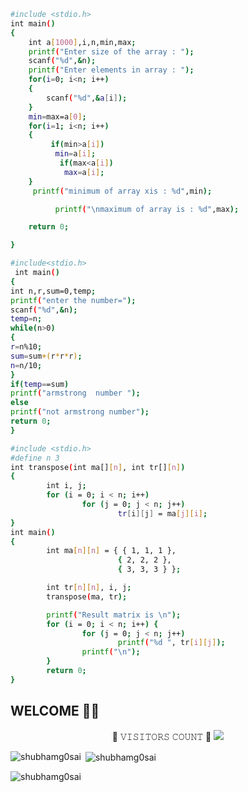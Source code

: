 ```sh
#include <stdio.h>
int main()
{
    int a[1000],i,n,min,max;
    printf("Enter size of the array : ");
    scanf("%d",&n);
    printf("Enter elements in array : ");
    for(i=0; i<n; i++) 
    {
        scanf("%d",&a[i]);
    }
    min=max=a[0];
    for(i=1; i<n; i++)
    {
         if(min>a[i])
          min=a[i];
           if(max<a[i])
            max=a[i];
    }
     printf("minimum of array xis : %d",min);

          printf("\nmaximum of array is : %d",max);

    return 0;

}
```

```sh
#include<stdio.h>  
 int main()    
{    
int n,r,sum=0,temp;    
printf("enter the number=");    
scanf("%d",&n);    
temp=n;    
while(n>0)    
{    
r=n%10;    
sum=sum+(r*r*r);    
n=n/10;    
}    
if(temp==sum)    
printf("armstrong  number ");    
else    
printf("not armstrong number");    
return 0;  
}
```

```sh
#include <stdio.h>
#define n 3
int transpose(int ma[][n], int tr[][n])
{
        int i, j;
        for (i = 0; i < n; i++)
                for (j = 0; j < n; j++)
                        tr[i][j] = ma[j][i];
}
int main()
{
        int ma[n][n] = { { 1, 1, 1 },
                        { 2, 2, 2 },
                        { 3, 3, 3 } };

        int tr[n][n], i, j;
        transpose(ma, tr);

        printf("Result matrix is \n");
        for (i = 0; i < n; i++) {
                for (j = 0; j < n; j++)
                        printf("%d ", tr[i][j]);
                printf("\n");
        }
        return 0;
}
```

##  WELCOME 🤗😊


<p><center> 
📌 𝚅𝙸𝚂𝙸𝚃𝙾𝚁𝚂 𝙲𝙾𝚄𝙽𝚃 📌
 <img src="https://profile-counter.glitch.me/freeCodeCamp/count.svg" />
</p></center>

<p><img align="left" src="https://github-readme-stats.vercel.app/api/top-langs?username=shubhamg0sai&show_icons=true&locale=en&layout=compact" alt="shubhamg0sai" /></p>

<p>&nbsp;<img align="center" src="https://github-readme-stats.vercel.app/api?username=shubhamg0sai&show_icons=true&locale=en" alt="shubhamg0sai" /></p>

<p><img align="center" src="https://github-readme-streak-stats.herokuapp.com/?user=shubhamg0sai&" alt="shubhamg0sai" /></p>
